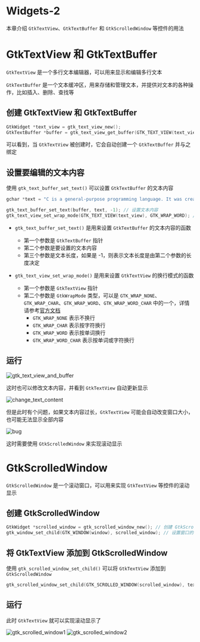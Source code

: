 # Widgets-2

本章介绍 `GtkTextView`、`GtkTextBuffer` 和 `GtkScrolledWindow` 等控件的用法

# GtkTextView 和 GtkTextBuffer

`GtkTextView` 是一个多行文本编辑器，可以用来显示和编辑多行文本

`GtkTextBuffer` 是一个文本缓冲区，用来存储和管理文本，并提供对文本的各种操作，比如插入、删除、查找等

## 创建 GtkTextView 和 GtkTextBuffer

```c
GtkWidget *text_view = gtk_text_view_new();
GtkTextBuffer *buffer = gtk_text_view_get_buffer(GTK_TEXT_VIEW(text_view));
```

可以看到，当 `GtkTextView` 被创建时，它会自动创建一个 `GtkTextBuffer` 并与之绑定

## 设置要编辑的文本内容

使用 `gtk_text_buffer_set_text()` 可以设置 `GtkTextBuffer` 的文本内容

```c
gchar *text = "C is a general-purpose programming language. It was created in the 1970s by Dennis Ritchie and remains very widely used and influential. By design, C's features cleanly reflect the capabilities of the targeted CPUs. It has found lasting use in operating systems code (especially in kernels[10]), device drivers, and protocol stacks, but its use in application software has been decreasing C is commonly used on computer architectures that range from the largest supercomputers to the smallest microcontrollers and embedded systems. ";
```

```c
gtk_text_buffer_set_text(buffer, text, -1); // 设置文本内容
gtk_text_view_set_wrap_mode(GTK_TEXT_VIEW(text_view), GTK_WRAP_WORD); // 设置换行模式
```

- `gtk_text_buffer_set_text()` 是用来设置 `GtkTextBuffer` 的文本内容的函数
    - 第一个参数是 `GtkTextBuffer` 指针
    - 第二个参数是要设置的文本内容
    - 第三个参数是文本长度，如果是 -1，则表示文本长度是由第二个参数的长度决定
    
- `gtk_text_view_set_wrap_mode()` 是用来设置 `GtkTextView` 的换行模式的函数
    - 第一个参数是 `GtkTextView` 指针
    - 第二个参数是 `GtkWrapMode` 类型，可以是 `GTK_WRAP_NONE`、`GTK_WRAP_CHAR`、`GTK_WRAP_WORD`、`GTK_WRAP_WORD_CHAR` 中的一个，详情请参考[官方文档](https://docs.gtk.org/gtk4/enum.WrapMode.html)
       - `GTK_WRAP_NONE` 表示不换行
       - `GTK_WRAP_CHAR` 表示按字符换行
       - `GTK_WRAP_WORD` 表示按单词换行
       - `GTK_WRAP_WORD_CHAR` 表示按单词或字符换行


## 运行

![gtk_text_view_and_buffer](imgs/gtk_text_view_and_buffer.png)

这时也可以修改文本内容，并看到 `GtkTextView` 自动更新显示

![change_text_content](imgs/change_text_content.png)

但是此时有个问题，如果文本内容过长，`GtkTextView` 可能会自动改变窗口大小，也可能无法显示全部内容

![bug](imgs/bug.png)

这时需要使用 `GtkScrolledWindow` 来实现滚动显示

# GtkScrolledWindow

`GtkScrolledWindow` 是一个滚动窗口，可以用来实现 `GtkTextView` 等控件的滚动显示

## 创建 GtkScrolledWindow

```c
GtkWidget *scrolled_window = gtk_scrolled_window_new(); // 创建 GtkScrolledWindow 实例
gtk_window_set_child(GTK_WINDOW(window), scrolled_window); // 设置窗口的子控件
```

## 将 GtkTextView 添加到 GtkScrolledWindow

使用 `gtk_scrolled_window_set_child()` 可以将 `GtkTextView` 添加到 `GtkScrolledWindow`

```c
gtk_scrolled_window_set_child(GTK_SCROLLED_WINDOW(scrolled_window), text_view); // 将 GtkTextView 添加到 GtkScrolledWindow
```

## 运行

此时 `GtkTextView` 就可以实现滚动显示了

![gtk_scrolled_window1](imgs/gtk_scrolled_window1.png)
![gtk_scrolled_window2](imgs/gtk_scrolled_window2.png)